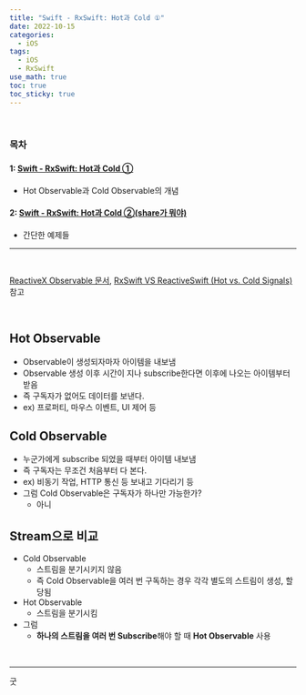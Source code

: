 ```yaml
---
title: "Swift - RxSwift: Hot과 Cold ①"
date: 2022-10-15
categories:
  - iOS
tags:
  - iOS
  - RxSwift
use_math: true
toc: true
toc_sticky: true
---
```

<br>

### 목차
#### 1: [Swift - RxSwift: Hot과 Cold ①](https://cyj893.github.io/ios/iOS4/)
- Hot Observable과 Cold Observable의 개념

#### 2: [Swift - RxSwift: Hot과 Cold ②(share가 뭐야)](https://cyj893.github.io/ios/iOS9/)
- 간단한 예제들

---

<br>

[ReactiveX Observable 문서](https://reactivex.io/documentation/observable.html), [RxSwift VS ReactiveSwift (Hot vs. Cold Signals)](https://medium.com/@MGamalAty/rxswift-vs-reactiveswift-hot-vs-cold-signals-part-1-ea3ec3c098b) 참고

<br>

## Hot Observable

- Observable이 생성되자마자 아이템을 내보냄
- Observable 생성 이후 시간이 지나 subscribe한다면 이후에 나오는 아이템부터 받음
- 즉 구독자가 없어도 데이터를 보낸다.
- ex) 프로퍼티, 마우스 이벤트, UI 제어 등

## Cold Observable

- 누군가에게 subscribe 되었을 때부터 아이템 내보냄
- 즉 구독자는 무조건 처음부터 다 본다.
- ex) 비동기 작업, HTTP 통신 등 보내고 기다리기 등
- 그럼 Cold Observable은 구독자가 하나만 가능한가?
    - 아니

## Stream으로 비교

- Cold Observable
    - 스트림을 분기시키지 않음
    - 즉 Cold Observable을 여러 번 구독하는 경우 각각 별도의 스트림이 생성, 할당됨
- Hot Observable
    - 스트림을 분기시킴
- 그럼
    - **하나의 스트림을 여러 번 Subscribe**해야 할 때 **Hot Observable** 사용

<br>

---

굿


<br>
